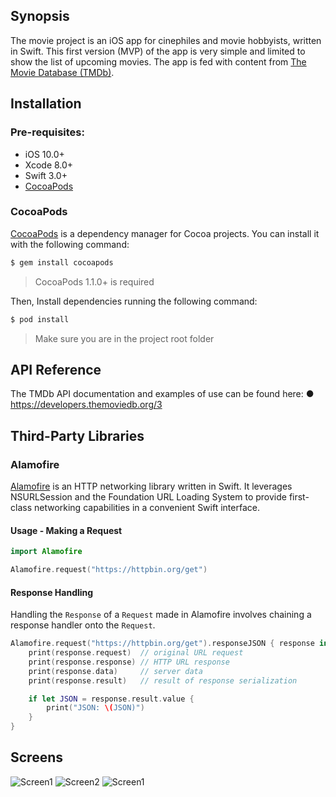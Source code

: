 ## Synopsis
The movie project is an iOS app for cinephiles and movie hobbyists, written in Swift. This first version (MVP) of the app is very simple and limited to show the list of upcoming movies. The app is fed with content from  [The Movie Database (TMDb)](https://www.themoviedb.org/).
## Installation
### Pre-requisites:
- iOS 10.0+
- Xcode 8.0+
- Swift 3.0+
- [CocoaPods](https://cocoapods.org/)

### CocoaPods

[CocoaPods](http://cocoapods.org) is a dependency manager for Cocoa projects. You can install it with the following command:

```bash
$ gem install cocoapods
```

> CocoaPods 1.1.0+ is required

Then, Install dependencies running the following command:

```bash
$ pod install
```
> Make sure you are in the project root folder

## API Reference
The TMDb API documentation and examples of use can be found here:
● https://developers.themoviedb.org/3
## Third-Party Libraries
### Alamofire
[Alamofire](https://github.com/Alamofire/Alamofire) is an HTTP networking library written in Swift. It leverages NSURLSession and the Foundation URL Loading System to provide first-class networking capabilities in a convenient Swift interface.
#### Usage - Making a Request



```swift
import Alamofire

Alamofire.request("https://httpbin.org/get")
```

#### Response Handling

Handling the `Response` of a `Request` made in Alamofire involves chaining a response handler onto the `Request`.

```swift
Alamofire.request("https://httpbin.org/get").responseJSON { response in
    print(response.request)  // original URL request
    print(response.response) // HTTP URL response
    print(response.data)     // server data
    print(response.result)   // result of response serialization

    if let JSON = response.result.value {
        print("JSON: \(JSON)")
    }
}
```

## Screens

![Screen1](http://i.imgur.com/jKXhOhY.png)
![Screen2](http://i.imgur.com/KpoepPk.png)
![Screen1](http://i.imgur.com/wBggHa3.png)

